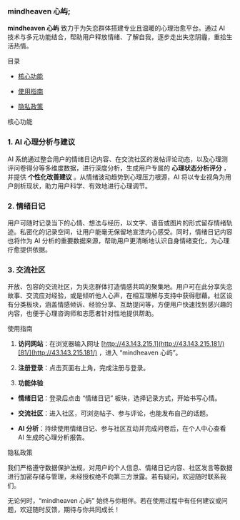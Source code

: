 ### mindheaven 心屿;



**mindheaven 心屿** 致力于为失恋群体搭建专业且温暖的心理治愈平台。通过 AI 技术与多元功能结合，帮助用户释放情绪、了解自我，逐步走出失恋阴霾，重拾生活热情。


目录





*   [核](#核心功能)[心功能](#核心功能)

*   [使用指](#使用指南)[南](#使用指南)

*   [隐](#隐私政策)[私政策](#隐私政策)



核心功能



### 1. AI 心理分析与建议&#xA;

AI 系统通过整合用户的情绪日记内容、在交流社区的发帖评论动态，以及心理测评问卷得分等多维度数据，进行深度分析，生成用户专属的 **心理状态分析评分** ，并提供 **个性化改善建议** 。从情绪波动趋势到心理压力根源，AI 将以专业视角为用户剖析现状，助力用户科学、有效地进行心理调节。


### 2. 情绪日记&#xA;

用户可随时记录当下的心情、想法与经历，以文字、语音或图片的形式留存情绪轨迹。私密化的记录空间，让用户能毫无保留地宣泄内心感受。同时，情绪日记内容也将作为 AI 分析的重要数据来源，帮助用户更清晰地认识自身情绪变化，为心理疗愈提供依据。


### 3. 交流社区&#xA;

开放、包容的交流社区，为失恋群体打造情感共鸣的聚集地。用户可在此分享失恋故事、交流应对经验，或是倾听他人心声，在相互理解与支持中获得慰藉。社区设有分类板块，涵盖情感倾诉、经验分享、互助提问等，方便用户快速找到感兴趣的内容，也便于心理咨询师和志愿者针对性地提供帮助。


使用指南





1.  **访问网站**：在浏览器输入网址 [http://43.143.215.1](http://43.143.215.181/)[81/](http://43.143.215.181/) ，进入 “mindheaven 心屿”。


2.  **注册登录**：点击页面右上角，完成注册与登录。


3.  **功能体验**

*   **情绪日记**：登录后点击 “情绪日记” 板块，选择记录方式，开始书写心情。


*   **交流社区**：进入社区，可浏览帖子、参与评论，也能发布自己的话题。


*   **AI 分析**：持续使用情绪日记、参与社区互动并完成问卷后，在个人中心查看 AI 生成的心理分析报告。


隐私政策



我们严格遵守数据保护法规，对用户的个人信息、情绪日记内容、社区发言等数据进行加密存储与管理，未经授权绝不向第三方泄露。若有疑问，欢迎随时联系我们。







无论何时，“mindheaven 心屿” 始终与你相伴。若在使用过程中有任何建议或问题，欢迎随时反馈，期待与你共同成长！


